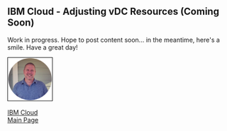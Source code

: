 ## IBM Cloud - Adjusting vDC Resources (Coming Soon)

<!-- 
Updated: 2021-09-29
--> 

Work in progress.  Hope to post content soon... in the meantime, here's a smile.  Have a great day!

<img src="../../mlwiles.png" width="100" style="border: 1px solid black">


[IBM Cloud](https://mlwiles.github.io/vmwaresolutions/ibmcloud/)<br/>
[Main Page](https://mlwiles.github.io/vmwaresolutions)